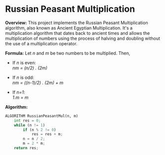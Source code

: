 # Russian Peasant Multiplication

**Overview:**
This project implements the Russian Peasant Multiplication algorithm, also known as Ancient Egyptian Multiplication. It's a multiplication algorithm that dates back to ancient times and allows the multiplication of numbers using the process of halving and doubling without the use of a multiplication operator.

**Formula:**
Let *n* and *m* be two numbers to be multiplied. Then,

- If *n* is even:  
  *nm = (n/2) . (2m)*

- If *n* is odd:  
  *nm = ((n-1)/2) . (2m) + m*

- If *n=1*:  
  *1.m = m*

**Algorithm:**
```python
ALGORITHM RussianPeasantMul(n, m)
    int res = 0;
    while (n != 1)
        if (n % 2 != 0)
            res = res + m;
        n = n / 2;
        m = 2 * m;
    return res;
```
